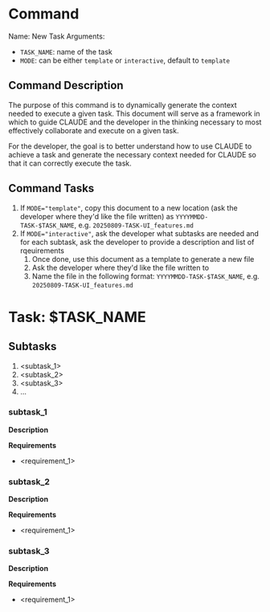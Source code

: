 # Command 

Name: New Task
Arguments: 
- `TASK_NAME`: name of the task
- `MODE`: can be either `template` or `interactive`, default to `template`

## Command Description

The purpose of this command is to dynamically generate the context needed to execute a given task.
This document will serve as a framework in which to guide CLAUDE and the developer in the thinking necessary
to most effectively collaborate and execute on a given task.

For the developer, the goal is to better understand how to use CLAUDE to achieve a task and generate the necessary
context needed for CLAUDE so that it can correctly execute the task.

## Command Tasks

1. If `MODE="template"`, copy this document to a new location (ask the developer where they'd like the file written) as `YYYYMMDD-TASK-$TASK_NAME`, e.g. `20250809-TASK-UI_features.md`
2. If `MODE="interactive"`, ask the developer what subtasks are needed and for each subtask, ask the developer to provide a description and list of rqeuirements
   1. Once done, use this document as a template to generate a new file 
   2. Ask the developer where they'd like the file written to
   3. Name the file in the following format: `YYYYMMDD-TASK-$TASK_NAME`, e.g. `20250809-TASK-UI_features.md`

# Task: $TASK_NAME

## Subtasks

1. <subtask_1>
2. <subtask_2>
3. <subtask_3>
4. ...

### subtask_1

**Description** 

**Requirements**
 
- <requirement_1>

### subtask_2

**Description** 

**Requirements**
 
- <requirement_1>

### subtask_3

**Description** 

**Requirements**
 
- <requirement_1>
